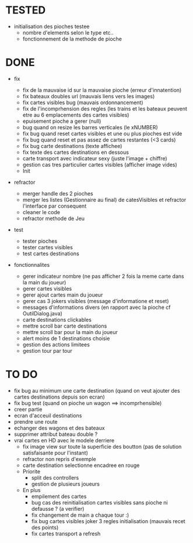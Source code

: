 # TESTED
* initialisation des pioches testee
    * nombre d'elements selon le type etc..
    * fonctionnement de la methode de pioche
    

# DONE
* fix
    * fix de la mauvaise id sur la mauvaise pioche (erreur d'innatention)
    * fix bateaux doubles url (mauvais liens vers les images)
    * fix cartes visibles bug (mauvais ordonnancement)
    * fix de l'incomprhension des regles (les trains et les bateaux peuvent etre au 6 emplacements des cartes visibles)
    * epuisement pioche a gerer (null)
    * bug quand on resize les barres verticales (le xNUMBER)
    * fix bug quand reset cartes visibles et une ou plus pioches est vide
    * fix bug quand reset et pas assez de cartes restantes (<3 cards)
    * fix bug carte destinations (texte affichee)
    * fix texte des cartes destinations en dessous
    * carte transport avec indicateur sexy (juste l'image + chiffre)
    * gestion cas tres particulier cartes visibles (afficher image vides)
    * Init



* refractor
    * merger handle des 2 pioches
    * merger les listes (Gestionnaire au final) de catesVisibles et refractor l'interface par consequent
    * cleaner le code
    * refractor methode de Jeu
        

* test
    * tester pioches
    * tester cartes visibles
    * test cartes destinations


* fonctionnalites
    * gerer indicateur nombre (ne pas afficher 2 fois la meme carte dans la main du joueur)
    * gerer cartes visibles
    * gerer ajout cartes main du joueur
    * gerer cas 3 jokers visibles (message d'informatione et reset)
    * messages d'informations divers (en rapport avec la pioche cf OutilDialog.java)
    * carte destinations clickables
    * mettre scroll bar carte destinations
    * mettre scroll bar pour la main du joueur
    * alert moins de 1 destinations choisie
    * gestion des actions limitees
    * gestion tour par tour




# TO DO
* fix bug au minimum une carte destination (quand on veut ajouter des cartes destinations depuis son ecran)
* fix bug test (quand on pioche un wagon ==> incomprhensible) 
* creer partie
* ecran d'acceuil destinations
* prendre une route
* echanger des wagons et des bateaux
* supprimer attribut bateau double ?
* vrai cartes en HD avec le modele derriere
    * fix image view sur toute la superficie des boutton (pas de solution satisfaisante pour l'instant)
    * refractor non repris d'exemple
    * carte destination selectionne encadree en rouge
    * Priorite
        * split des controllers
        * gestion de plusieurs joueurs    
    * En plus
        * empilement des cartes
        * bug cas des reinitialisation cartes visibles sans pioche ni defausse ? (a verifier)
        * fix changement de main a chaque tour :)
        * fix bug cartes visibles joker 3 regles initialisation (mauvais recet des points)
        * fix cartes transport a refresh

